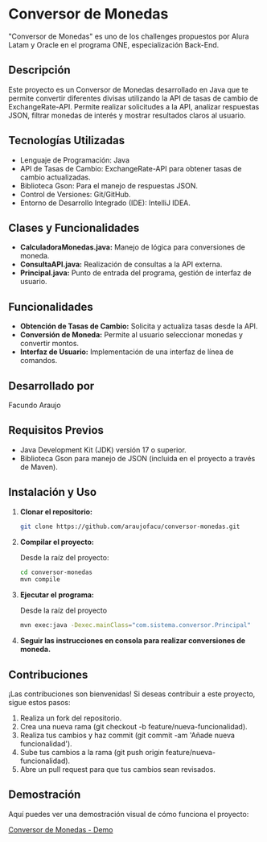 # Conversor de Monedas

"Conversor de Monedas" es uno de los challenges propuestos por Alura Latam y Oracle en el programa ONE, especialización Back-End.

## Descripción

Este proyecto es un Conversor de Monedas desarrollado en Java que te permite convertir diferentes divisas utilizando la API de tasas de cambio de ExchangeRate-API. Permite realizar solicitudes a la API, analizar respuestas JSON, filtrar monedas de interés y mostrar resultados claros al usuario.

## Tecnologías Utilizadas

- Lenguaje de Programación: Java
- API de Tasas de Cambio: ExchangeRate-API para obtener tasas de cambio actualizadas.
- Biblioteca Gson: Para el manejo de respuestas JSON.
- Control de Versiones: Git/GitHub.
- Entorno de Desarrollo Integrado (IDE): IntelliJ IDEA.

## Clases y Funcionalidades

- **CalculadoraMonedas.java:** Manejo de lógica para conversiones de moneda.
- **ConsultaAPI.java:** Realización de consultas a la API externa.
- **Principal.java:** Punto de entrada del programa, gestión de interfaz de usuario.

## Funcionalidades

- **Obtención de Tasas de Cambio:** Solicita y actualiza tasas desde la API.
- **Conversión de Moneda:** Permite al usuario seleccionar monedas y convertir montos.
- **Interfaz de Usuario:** Implementación de una interfaz de línea de comandos.

## Desarrollado por

Facundo Araujo

## Requisitos Previos

- Java Development Kit (JDK) versión 17 o superior.
- Biblioteca Gson para manejo de JSON (incluida en el proyecto a través de Maven).

## Instalación y Uso

1. **Clonar el repositorio:**

   ```bash
   git clone https://github.com/araujofacu/conversor-monedas.git

2. **Compilar el proyecto:**

   Desde la raíz del proyecto:

   ```bash
   cd conversor-monedas
   mvn compile
   
3. **Ejecutar el programa:**

   Desde la raíz del proyecto

   ```bash
   mvn exec:java -Dexec.mainClass="com.sistema.conversor.Principal"

4. **Seguir las instrucciones en consola para realizar conversiones de moneda.**

## Contribuciones

¡Las contribuciones son bienvenidas! Si deseas contribuir a este proyecto, sigue estos pasos:

1. Realiza un fork del repositorio.
2. Crea una nueva rama (git checkout -b feature/nueva-funcionalidad).
3. Realiza tus cambios y haz commit (git commit -am 'Añade nueva funcionalidad').
4. Sube tus cambios a la rama (git push origin feature/nueva-funcionalidad).
5. Abre un pull request para que tus cambios sean revisados.

## Demostración

Aquí puedes ver una demostración visual de cómo funciona el proyecto:

[Conversor de Monedas - Demo](https://youtu.be/MAvhkCw2Hvk)
